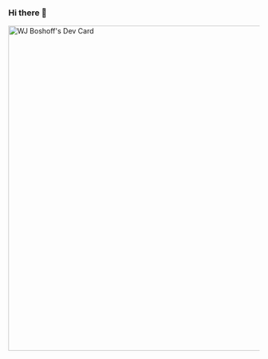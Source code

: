 ### Hi there 👋

<a href="https://app.daily.dev/wjboshoff"><img src="https://api.daily.dev/devcards/v2/tdwsRnKUpGr6lR7dVuqJ2.png?type=wide&r=nsg" width="652" alt="WJ Boshoff's Dev Card"/></a>

